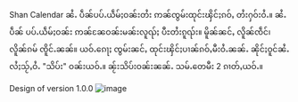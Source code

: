 Shan Calendar ၼႆႉ ပဵၼ်ပပ်ႉယဵမ်ႈဝၼ်းတႆး ဢၼ်ၸွမ်းထုင်းၾိင်ႈၵဝ်ႇ တႆးႁဝ်းဝႆႉ။
ၼႆႉပဵၼ် ပပ်ႉယဵမ်ႈဝၼ်း ဢၼ်ၼႄဝၼ်းမၼ်းလူၺ်ႈ ပီႊတႆးၵူၺ်း။ မိူၼ်ၼင်ႇ လိူၼ်ၸဵင်၊ လိူၼ်ၵမ် ၸိူင်ႉၼၼ်။
ယဝ်ႉၵေႃႈ ၸွမ်းၼင်ႇ ထုင်းၾိင်ႈပၢၼ်ၵဝ်ႇမီးဝႆႉၼၼ်ႉ ၼိုင်ႈဝူင်ၼႆႉ လႆႈသႂ်ႇဝႆႉ "သိပ်း" ဝၼ်းယဝ်ႉ။
ၼႂ်းသိပ်းဝၼ်းၼၼ်ႉ သမ်ႉတေမီး 2 ၵၢတ်ႇယဝ်ႉ။

Design of version 1.0.0
![image](https://github.com/SaingHmineTun/shan-calendar/assets/41017501/37d7080d-30b5-42e5-9c63-167047f3d071)


